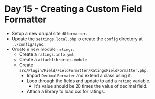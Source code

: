 # Day 15 - Creating a Custom Field Formatter

- Setup a new drupal site `d8formatter`.
- Update the `settings.local.php` to create the `config` directory at `../config/sync`.
- Create a new module `ratings`:
    - Create a `ratings.info.yml`
    - Create a `attachlibraries.module`
    - Create `src/Plugin/Field/FieldFormatter/RatingsFieldFormatter.php`.
      - Import `DecimalFormater` and extend a class using it.
      - Loop through the fields and update to add a `rating` variable.
        - It's value should be 20 times the value of decimal field.
      - Attach a library to load css for ratings.

